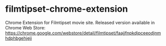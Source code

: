 filmtipset-chrome-extension
===========================

Chrome Extension for Filmtipset movie site. Released version available in Chrome Web Store: https://chrome.google.com/webstore/detail/filmtipset/faajjfnpkdjpceeodjnmhdphbgehjeji
